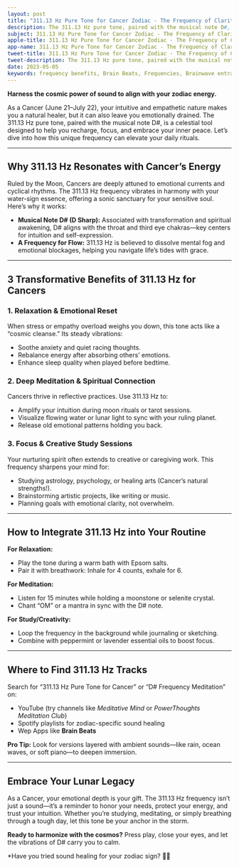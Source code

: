 ```yaml
---
layout: post
title: "311.13 Hz Pure Tone for Cancer Zodiac - The Frequency of Clarity & Calm"
description: The 311.13 Hz pure tone, paired with the musical note D#, is a celestial tool designed to help you recharge, focus, and embrace your inner peace.
subject: 311.13 Hz Pure Tone for Cancer Zodiac - The Frequency of Clarity & Calm
apple-title: 311.13 Hz Pure Tone for Cancer Zodiac - The Frequency of Clarity & Calm
app-name: 311.13 Hz Pure Tone for Cancer Zodiac - The Frequency of Clarity & Calm
tweet-title: 311.13 Hz Pure Tone for Cancer Zodiac - The Frequency of Clarity & Calm
tweet-description: The 311.13 Hz pure tone, paired with the musical note D#, is a celestial tool designed to help you recharge, focus, and embrace your inner peace.
date: 2023-05-05
keywords: frequency benefits, Brain Beats, Frequencies, Brainwave entrainment, sound therapy, 311.13 Hz, meditation, healing, pure tones
---
```


**Harness the cosmic power of sound to align with your zodiac energy.**  

As a Cancer (June 21–July 22), your intuitive and empathetic nature makes you a natural healer, but it can also leave you emotionally drained. The 311.13 Hz pure tone, paired with the musical note D#, is a celestial tool designed to help you recharge, focus, and embrace your inner peace. Let’s dive into how this unique frequency can elevate your daily rituals.

---

## Why 311.13 Hz Resonates with Cancer’s Energy

Ruled by the Moon, Cancers are deeply attuned to emotional currents and cyclical rhythms. The 311.13 Hz frequency vibrates in harmony with your water-sign essence, offering a sonic sanctuary for your sensitive soul. Here’s why it works:  
- **Musical Note D# (D Sharp):** Associated with transformation and spiritual awakening, D# aligns with the throat and third eye chakras—key centers for intuition and self-expression.  
- **A Frequency for Flow:** 311.13 Hz is believed to dissolve mental fog and emotional blockages, helping you navigate life’s tides with grace.  

---

## 3 Transformative Benefits of 311.13 Hz for Cancers

### 1. **Relaxation & Emotional Reset**  
When stress or empathy overload weighs you down, this tone acts like a “cosmic cleanse.” Its steady vibrations:  
- Soothe anxiety and quiet racing thoughts.  
- Rebalance energy after absorbing others’ emotions.  
- Enhance sleep quality when played before bedtime.  

### 2. **Deep Meditation & Spiritual Connection**  
Cancers thrive in reflective practices. Use 311.13 Hz to:  
- Amplify your intuition during moon rituals or tarot sessions.  
- Visualize flowing water or lunar light to sync with your ruling planet.  
- Release old emotional patterns holding you back.  

### 3. **Focus & Creative Study Sessions**  
Your nurturing spirit often extends to creative or caregiving work. This frequency sharpens your mind for:  
- Studying astrology, psychology, or healing arts (Cancer’s natural strengths!).  
- Brainstorming artistic projects, like writing or music.  
- Planning goals with emotional clarity, not overwhelm.  

---

## How to Integrate 311.13 Hz into Your Routine

**For Relaxation:**  
- Play the tone during a warm bath with Epsom salts.  
- Pair it with breathwork: Inhale for 4 counts, exhale for 6.  

**For Meditation:**  
- Listen for 15 minutes while holding a moonstone or selenite crystal.  
- Chant “OM” or a mantra in sync with the D# note.  

**For Study/Creativity:**  
- Loop the frequency in the background while journaling or sketching.  
- Combine with peppermint or lavender essential oils to boost focus.  

---

## Where to Find 311.13 Hz Tracks

Search for “311.13 Hz Pure Tone for Cancer” or “D# Frequency Meditation” on:  
- YouTube (try channels like *Meditative Mind* or *PowerThoughts Meditation Club*)  
- Spotify playlists for zodiac-specific sound healing  
- Wep Apps like **Brain Beats**  

**Pro Tip:** Look for versions layered with ambient sounds—like rain, ocean waves, or soft piano—to deepen immersion.  

---

## Embrace Your Lunar Legacy

As a Cancer, your emotional depth is your gift. The 311.13 Hz frequency isn’t just a sound—it’s a reminder to honor your needs, protect your energy, and trust your intuition. Whether you’re studying, meditating, or simply breathing through a tough day, let this tone be your anchor in the storm.  

**Ready to harmonize with the cosmos?** Press play, close your eyes, and let the vibrations of D# carry you to calm.  

*Have you tried sound healing for your zodiac sign? 🌙✨  